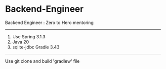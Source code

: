 # Backend-Engineer
Backend Engineer : Zero to Hero mentoring

---
1. Use Spring 3.1.3
2. Java 20
3. sqlite-jdbc Gradle 3.43

---
Use git clone and build 'gradlew' file

